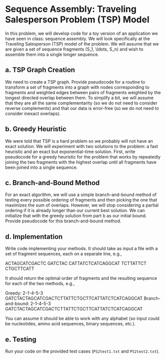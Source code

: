 # Sequence Assembly: Traveling Salesperson Problem (TSP) Model

In this problem, we will develop code for a toy version of an application we have seen in class: sequence assembly. We will look specifically at the Traveling Salesperson (TSP) model of the problem. We will assume that we are given a set of sequence fragments \(S_1, \ldots, S_n\) and wish to assemble them into a single longer sequence.

## a. TSP Graph Creation

We need to create a TSP graph. Provide pseudocode for a routine to transform a set of fragments into a graph with nodes corresponding to fragments and weighted edges between pairs of fragments weighted by the longest directed overlap between them. To simplify a bit, we will assume that they are all the same complementarity (so we do not need to consider reverse complements) and that our data is error-free (so we do not need to consider inexact overlaps).


## b. Greedy Heuristic

We were told that TSP is a hard problem so we probably will not have an exact solution. We will experiment with two solutions to the problem: a fast heuristic and an exact but exponential-time solution. First, write pseudocode for a greedy heuristic for the problem that works by repeatedly joining the two fragments with the highest overlap until all fragments have been joined into a single sequence.


## c. Branch-and-Bound Method

For an exact algorithm, we will use a simple branch-and-bound method of testing every possible ordering of fragments and then picking the one that maximizes the sum of overlaps. However, we will stop considering a partial ordering if it is already longer than our current best solution. We can initialize that with the greedy solution from part b as our initial bound. Provide pseudocode for this branch-and-bound method.


## d. Implementation

Write code implementing your methods. It should take as input a file with a set of fragment sequences, each on a separate line, e.g.,

ACTAGCATCGACTC GATCTAC CATTATCTCATCAGGCAT TCTTATTCT CTGCTTCATT


It should return the optimal order of fragments and the resulting sequence for each of the two methods, e.g.,

Greedy: 2-1-4-5-3 GATCTACTAGCATCGACTCTTATTCTGCTTCATTATCTCATCAGGCAT
Branch-and-bound: 2-1-4-5-3 GATCTACTAGCATCGACTCTTATTCTGCTTCATTATCTCATCAGGCAT


You can assume it should be able to work with any alphabet (so input could be nucleotides, amino acid sequences, binary sequences, etc.).

## e. Testing

Run your code on the provided test cases (`PS2test1.txt` and `PS2test2.txt`).
